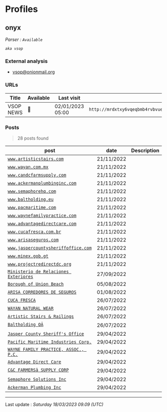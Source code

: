 # Profiles

## **onyx**


_Parser : `Available`_

_`aka vsop`_

### External analysis
- vsop@onionmail.org

### URLs
| Title | Available | Last visit | fqdn | Screenshot 
|---|---|---|---|---|
| VSOP NEWS | 🔴 | 02/01/2023 05:00 | `http://mrdxtxy6vqeqbmb4rvbvueh2kukb3e3mhu3wdothqn7242gztxyzycid.onion` | <a href="https://www.ransomware.live/screenshots/mrdxtxy6vqeqbmb4rvbvueh2kukb3e3mhu3wdothqn7242gztxyzycid-onion.png" target=_blank>📸</a> | 

### Posts

> 28 posts found

| post | date | Description
|---|---|---|
| [`www.artisticstairs.com`](https://google.com/search?q=www.artisticstairs.com) | 21/11/2022 |   |
| [`www.wayan.com.mx`](https://google.com/search?q=www.wayan.com.mx) | 21/11/2022 |   |
| [`www.candcfarmsupply.com`](https://google.com/search?q=www.candcfarmsupply.com) | 21/11/2022 |   |
| [`www.ackermanplumbinginc.com`](https://google.com/search?q=www.ackermanplumbinginc.com) | 21/11/2022 |   |
| [`www.semaphorehq.com`](https://google.com/search?q=www.semaphorehq.com) | 21/11/2022 |   |
| [`www.baltholding.eu`](https://google.com/search?q=www.baltholding.eu) | 21/11/2022 |   |
| [`www.pacmaritime.com`](https://google.com/search?q=www.pacmaritime.com) | 21/11/2022 |   |
| [`www.waynefamilypractice.com`](https://google.com/search?q=www.waynefamilypractice.com) | 21/11/2022 |   |
| [`www.advantagedirectcare.com`](https://google.com/search?q=www.advantagedirectcare.com) | 21/11/2022 |   |
| [`www.cucafresca.com.br`](https://google.com/search?q=www.cucafresca.com.br) | 21/11/2022 |   |
| [`www.arisaseguros.com`](https://google.com/search?q=www.arisaseguros.com) | 21/11/2022 |   |
| [`www.jaspercountysheriffoffice.com`](https://google.com/search?q=www.jaspercountysheriffoffice.com) | 21/11/2022 |   |
| [`www.minex.gob.gt`](https://google.com/search?q=www.minex.gob.gt) | 21/11/2022 |   |
| [`www.projectredirectdc.org`](https://google.com/search?q=www.projectredirectdc.org) | 21/11/2022 |   |
| [`Ministerio de Relaciones Exteriores`](https://google.com/search?q=Ministerio+de+Relaciones+Exteriores) | 27/09/2022 |   |
| [`Borough of Union Beach`](https://google.com/search?q=Borough+of+Union+Beach) | 05/08/2022 |   |
| [`ARISA CORREDORES DE SEGUROS`](https://google.com/search?q=ARISA+CORREDORES+DE+SEGUROS) | 01/08/2022 |   |
| [`CUCA FRESCA`](https://google.com/search?q=CUCA+FRESCA) | 26/07/2022 |   |
| [`WAYAN NATURAL WEAR`](https://google.com/search?q=WAYAN+NATURAL+WEAR) | 26/07/2022 |   |
| [`Artistic Stairs & Railings`](https://google.com/search?q=Artistic+Stairs+%26+Railings) | 26/07/2022 |   |
| [`Baltholding OÃ`](https://google.com/search?q=Baltholding+O%C3%83%C2%9C) | 26/07/2022 |   |
| [`Jasper County Sheriff's Office`](https://google.com/search?q=Jasper+County+Sheriff%27s+Office) | 29/04/2022 |   |
| [`Pacific Maritime Industries Corp.`](https://google.com/search?q=Pacific+Maritime+Industries+Corp.) | 29/04/2022 |   |
| [`WAYNE FAMILY PRACTICE, ASSOC., P.C.`](https://google.com/search?q=WAYNE+FAMILY+PRACTICE%2C+ASSOC.%2C+P.C.) | 29/04/2022 |   |
| [`Advantage Direct Care`](https://google.com/search?q=Advantage+Direct+Care) | 29/04/2022 |   |
| [`C&C FARMERSâ SUPPLY CORP`](https://google.com/search?q=C%26C+FARMERS%C3%A2%C2%80%C2%99+SUPPLY+CORP) | 29/04/2022 |   |
| [`Semaphore Solutions Inc`](https://google.com/search?q=Semaphore+Solutions+Inc) | 29/04/2022 |   |
| [`Ackerman Plumbing Inc`](https://google.com/search?q=Ackerman+Plumbing+Inc) | 29/04/2022 |   |

 --- 


Last update : _Saturday 18/03/2023 09.09 (UTC)_

